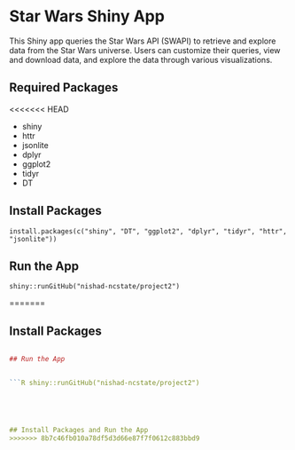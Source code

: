 # Star Wars Shiny App

This Shiny app queries the Star Wars API (SWAPI) to retrieve and explore data from the Star Wars universe. Users can customize their queries, view and download data, and explore the data through various visualizations.

## Required Packages

<<<<<<< HEAD
-   shiny
-   httr
-   jsonlite
-   dplyr
-   ggplot2
-   tidyr
-   DT

## Install Packages

```{r}
install.packages(c("shiny", "DT", "ggplot2", "dplyr", "tidyr", "httr", "jsonlite"))
```

## Run the App

```{r}
shiny::runGitHub("nishad-ncstate/project2")
```
=======
## Install Packages


```R install.packages(c("shiny", "httr", "jsonlite", "dplyr", "ggplot2", "tidyr", "DT"))

## Run the App


```R shiny::runGitHub("nishad-ncstate/project2")





## Install Packages and Run the App
>>>>>>> 8b7c46fb010a78df5d3d66e87f7f0612c883bbd9

